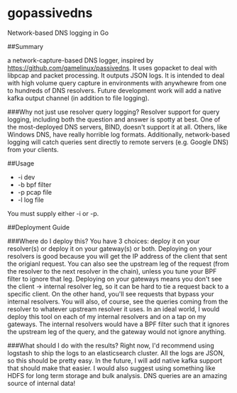 # gopassivedns
Network-based DNS logging in Go

##Summary

a network-capture-based DNS logger, inspired by https://github.com/gamelinux/passivedns.  It uses gopacket to deal with libpcap and packet processing.  It outputs JSON logs.  It is intended to deal with high volume query capture in environments with anywhewre from one to hundreds of DNS resolvers.  Future development work will add a native kafka output channel (in addition to file logging).     

###Why not just use resolver query logging?
Resolver support for query logging, including both the question and answer is spotty at best.  One of the most-deployed DNS servers, BIND, doesn't support it at all.  Others, like Windows DNS, have really horrible log formats.  Additionally, network-based logging will catch queries sent directly to remote servers (e.g. Google DNS) from your clients.

##Usage

   * -i dev
   * -b bpf filter
   * -p pcap file
   * -l log file

You must supply either -i or -p.

##Deployment Guide

###Where do I deploy this?
You have 3 choices: deploy it on your resolver(s) or deploy it on your gateway(s) or both.  Deploying on your resolvers is good because you will get the IP address of the client that sent the origianl request.  You can also see the upstream leg of the request (from the resolver to the next resolver in the chain), unless you tune your BPF filter to ignore that leg.  Deploying on your gateways means you don't see the client -> internal resolver leg, so it can be hard to tie a request back to a specific client.  On the other hand, you'll see requests that bypass your internal resolvers.  You will also, of course, see the queries coming from the resolver to whatever upstream resolver it uses.  In an ideal world, I would deploy this tool on each of my internal resolvers and on a tap on my gateways.  The internal resolvers would have a BPF filter such that it ignores the upstream leg of the query, and the gateway would not ignore anything.

###What should I do with the results?
Right now, I'd recommend using logstash to ship the logs to an elasticsearch cluster.  All the logs are JSON, so this should be pretty easy.  In the future, I will add native kafka support that should make that easier.  I would also suggest using something like HDFS for long term storage and bulk analysis.  DNS queries are an amazing source of internal data!




